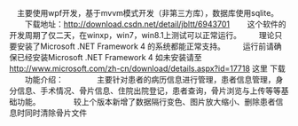 　主要使用wpf开发，基于mvvm模式开发（非第三方库），数据库使用sqlite。
　　下载地址：http://download.csdn.net/detail/jbltt/6943701
　　这个软件的开发周期了仅二天，在winxp，win7，win8.1上测试可以正常运行。
　　理论只要安装了Microsoft .NET Framework 4 的系统都能正常支持。
　　运行前请确保已经安装Microsoft .NET Framework 4 如未安装请至 http://www.microsoft.com/zh-cn/download/details.aspx?id=17718 这里 下载
　　功能介绍：
　　　　主要针对患者的病历信息进行管理，患者信息管理，身分信息、手术情况、骨片信息、住院出院登记，患者查询，骨片浏览与上传等等基础功能。
　　　　较上个版本新增了数据隔行变色、图片放大缩小、删除患者信息时同时清除骨片文件
